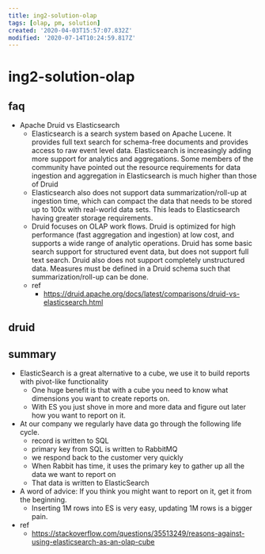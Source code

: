 ```yaml
---
title: ing2-solution-olap
tags: [olap, pm, solution]
created: '2020-04-03T15:57:07.832Z'
modified: '2020-07-14T10:24:59.817Z'
---
```


# ing2-solution-olap

## faq

- Apache Druid vs Elasticsearch
  - Elasticsearch is a search system based on Apache Lucene. It provides full text search for schema-free documents and provides access to raw event level data. Elasticsearch is increasingly adding more support for analytics and aggregations. Some members of the community have pointed out the resource requirements for data ingestion and aggregation in Elasticsearch is much higher than those of Druid
  - Elasticsearch also does not support data summarization/roll-up at ingestion time, which can compact the data that needs to be stored up to 100x with real-world data sets. This leads to Elasticsearch having greater storage requirements.
  - Druid focuses on OLAP work flows. Druid is optimized for high performance (fast aggregation and ingestion) at low cost, and supports a wide range of analytic operations. Druid has some basic search support for structured event data, but does not support full text search. Druid also does not support completely unstructured data. Measures must be defined in a Druid schema such that summarization/roll-up can be done.
  - ref
    - https://druid.apache.org/docs/latest/comparisons/druid-vs-elasticsearch.html

## druid

## summary

- ElasticSearch is a great alternative to a cube, we use it to build reports with pivot-like functionality  
  - One huge benefit is that with a cube you need to know what dimensions you want to create reports on. 
  - With ES you just shove in more and more data and figure out later how you want to report on it.
- At our company we regularly have data go through the following life cycle.
  - record is written to SQL
  - primary key from SQL is written to RabbitMQ
  - we respond back to the customer very quickly
  - When Rabbit has time, it uses the primary key to gather up all the data we want to report on
  - That data is written to ElasticSearch
- A word of advice: If you think you might want to report on it, get it from the beginning. 
  - Inserting 1M rows into ES is very easy, updating 1M rows is a bigger pain.
- ref
  - https://stackoverflow.com/questions/35513249/reasons-against-using-elasticsearch-as-an-olap-cube
